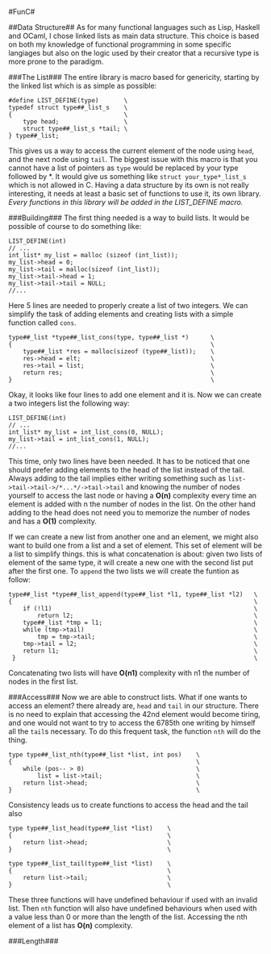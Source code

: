 #FunC#

##Data Structure##
As for many functional languages such as Lisp, Haskell and OCaml, I chose linked lists as main data structure. This choice is based on both my knowledge of functional programming in some specific langiages but also on the logic used by their creator that a recursive type is more prone to the paradigm.

###The List###
The entire library is macro based for genericity, starting by the linked list which is as simple as possible:

	#define LIST_DEFINE(type)		\
	typedef struct type##_list_s	\
	{								\
		type head;					\
		struct type##_list_s *tail;	\
	} type##_list;

This gives us a way to access the current element of the node using `head`, and the next node using `tail`.
The biggest issue with this macro is that you cannot have a list of pointers as `type` would be replaced by your type followed by *. It would give us something like `struct your_type*_list_s` which is not allowed in C.
Having a data structure by its own is not really interesting, it needs at least a basic set of functions to use it, its own library.
_Every functions in this library will be added in the LIST_DEFINE macro._

###Building###
The first thing needed is a way to build lists. It would be possible of course to do something like:

	LIST_DEFINE(int)
	// ...
	int_list* my_list = malloc (sizeof (int_list));
	my_list->head = 0;
	my_list->tail = malloc(sizeof (int_list));
	my_list->tail->head = 1;
	my_list->tail->tail = NULL;
	//...

Here 5 lines are needed to properly create a list of two integers. We can simplify the task of adding elements and creating lists with a simple function called `cons`.

	type##_list *type##_list_cons(type, type##_list *)		\
	{														\
		type##_list *res = malloc(sizeof (type##_list));	\
		res->head = elt;									\
		res->tail = list;									\
		return res;											\
	}														\

Okay, it looks like four lines to add one element and it is. Now we can create a two integers list the following way:

	LIST_DEFINE(int)
	// ...
	int_list* my_list = int_list_cons(0, NULL);
	my_list->tail = int_list_cons(1, NULL);
	//...

This time, only two lines have been needed.
It has to be noticed that one should prefer adding elements to the head of the list instead of the tail. Always adding to the tail implies either writing something such as `list->tail->tail->/*...*/->tail->tail` and knowing the number of nodes yourself to access the last node or having a **O(n)** complexity every time an element is added with n the number of nodes in the list. On the other hand adding to the head does not need you to memorize the number of nodes and has a **O(1)** complexity.

If we can create a new list from another one and an element, we might also want to build one from a list and a set of element. This set of element will be a list to simplify things.
this is what concatenation is about: given two lists of element of the same type, it will create a new one with the second list put after the first one.
To `append` the two lists we will create the funtion as follow:

	type##_list *type##_list_append(type##_list *l1, type##_list *l2)	\
	{																	\
		if (!l1)														\
			return l2;													\
		type##_list *tmp = l1;											\
		while (tmp->tail)												\
			tmp = tmp->tail;											\
		tmp->tail = l2;													\
		return l1;														\
	 }																	\

Concatenating two lists will have **O(n1)** complexity with n1 the number of nodes in the first list.

###Access###
Now we are able to construct lists. What if one wants to access an element? there already are, `head` and `tail` in our structure. There is no need to explain that accessing the 42nd element would become tiring, and one would not want to try to access the 6785th one writing by himself all the `tail`s necessary.
To do this frequent task, the function `nth` will do the thing.

	type type##_list_nth(type##_list *list, int pos)	\
	{													\
		while (pos-- > 0)								\
			list = list->tail;							\
		return list->head;								\
	}													\

Consistency leads us to create functions to access the head and the tail also

	type type##_list_head(type##_list *list)	\
	{											\
		return list->head;						\
	}											\

	type type##_list_tail(type##_list *list)	\
	{											\
		return list->tail;						\
	}											\

These three functions will have undefined behaviour if used with an invalid list.
Then `nth` function will also have undefined behaviours when used with a value less than 0 or more than the length of the list. Accessing the nth element of a list has **O(n)** complexity.

###Length###